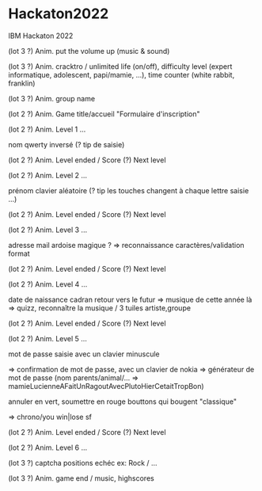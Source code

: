 # Hackaton2022
IBM Hackaton 2022

(lot 3 ?) Anim. put the volume up (music & sound)

(lot 3 ?) Anim. cracktro / unlimited life (on/off), difficulty level (expert informatique, adolescent, papi/mamie, ...), time counter (white rabbit, franklin)

(lot 3 ?) Anim. group name

(lot 2 ?) Anim. Game title/accueil "Formulaire d'inscription"

(lot 2 ?) Anim. Level 1 ...

nom
  qwerty inversé (? tip de saisie)

(lot 2 ?) Anim. Level ended / Score (?) Next level

(lot 2 ?) Anim. Level 2 ... 

prénom
clavier aléatoire (? tip les touches changent à chaque lettre saisie ...)

(lot 2 ?) Anim. Level ended / Score (?) Next level

(lot 2 ?) Anim. Level 3 ...

adresse mail
ardoise magique ?
   => reconnaissance caractères/validation format

(lot 2 ?) Anim. Level ended / Score (?) Next level

(lot 2 ?) Anim. Level 4 ... 

date de naissance
cadran retour vers le futur
   => musique de cette année là
   => quizz, reconnaître la musique / 3 tuiles artiste,groupe

(lot 2 ?) Anim. Level ended / Score (?) Next level

(lot 2 ?) Anim. Level 5 ... 

mot de passe
saisie avec un clavier minuscule

   => confirmation de mot de passe, avec un clavier de nokia
   => générateur de mot de passe (nom parents/animal/... => mamieLucienneAFaitUnRagoutAvecPlutoHierCetaitTropBon)

annuler en vert, soumettre en rouge
bouttons qui bougent "classique"

   => chrono/you win|lose sf

(lot 2 ?) Anim. Level ended / Score (?) Next level

(lot 2 ?) Anim. Level 6 ... 

(lot 3 ?) captcha
positions echéc ex: Rock / ...

(lot 3 ?) Anim. game end / music, highscores
